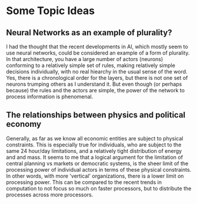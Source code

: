 # Some Topic Ideas

## Neural Networks as an example of plurality?
I had the thought that the recent developments in AI, which mostly seem to use neural networks,
could be considered an example of a form of plurality. In that architecture, you have a large number of 
actors (neurons) conforming to a relatively simple set of rules, making relatively simple decisions individually, with
no real hiearchy in the usual sense of the word. Yes, there is a chronological order for the layers,
but there is not one set of neurons trumping others as I understand it. But even though (or perhaps because) the rules 
and the actors are simple, the power of the network to process information is phenomenal.

## The relationships between physics and political economy
Generally, as far as we know all economic entities are subject to physical constraints. This is especially true for
individuals, who are subject to the same 24 hour/day limitations, and a relatively tight distribution of energy and 
and mass. It seems to me that a logical argument for the limitation of central planning vs markets or democratic systems,
is the sheer limit of the processing power of individual actors in terms of these physical constraints. In other words,
with more 'vertical' organizations, there is a lower limit on processing power. This can be compared to the recent trends
in computation to not focus so much on faster processors, but to distribute the processes across more processors.

